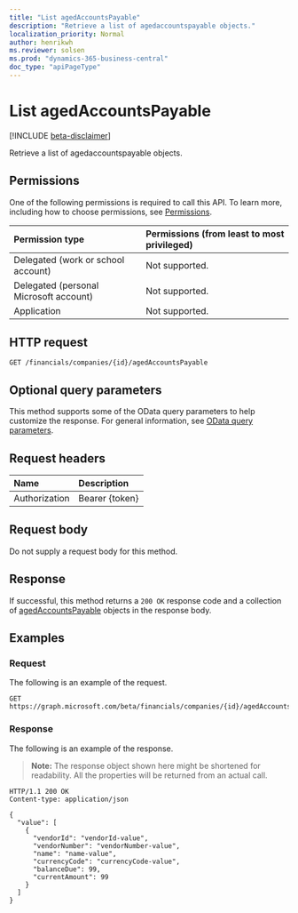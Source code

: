 ```yaml
---
title: "List agedAccountsPayable"
description: "Retrieve a list of agedaccountspayable objects."
localization_priority: Normal
author: henrikwh
ms.reviewer: solsen
ms.prod: "dynamics-365-business-central"
doc_type: "apiPageType"
---
```


# List agedAccountsPayable

[!INCLUDE [beta-disclaimer](../../includes/beta-disclaimer.md)]

Retrieve a list of agedaccountspayable objects.

## Permissions

One of the following permissions is required to call this API. To learn more, including how to choose permissions, see [Permissions](/graph/permissions-reference).

| Permission type                        | Permissions (from least to most privileged) |
|:---------------------------------------|:--------------------------------------------|
| Delegated (work or school account)     | Not supported. |
| Delegated (personal Microsoft account) | Not supported. |
| Application                            | Not supported. |

## HTTP request

<!-- { "blockType": "ignored" } -->

```http
GET /financials/companies/{id}/agedAccountsPayable
```

## Optional query parameters

This method supports some of the OData query parameters to help customize the response. For general information, see [OData query parameters](/graph/query-parameters).

## Request headers

| Name      |Description|
|:----------|:----------|
| Authorization | Bearer {token} |

## Request body

Do not supply a request body for this method.

## Response

If successful, this method returns a `200 OK` response code and a collection of [agedAccountsPayable](../resources/dynamics-agedaccountspayable.md) objects in the response body.

## Examples

### Request

The following is an example of the request.
<!-- {
  "blockType": "request",
  "name": "get_agedaccountspayable"
}-->

```http
GET https://graph.microsoft.com/beta/financials/companies/{id}/agedAccountsPayable
```

### Response

The following is an example of the response.

> **Note:** The response object shown here might be shortened for readability. All the properties will be returned from an actual call.

<!-- {
  "blockType": "response",
  "truncated": true,
  "@odata.type": "microsoft.graph.agedAccountsPayable",
  "isCollection": true
} -->

```http
HTTP/1.1 200 OK
Content-type: application/json

{
  "value": [
    {
      "vendorId": "vendorId-value",
      "vendorNumber": "vendorNumber-value",
      "name": "name-value",
      "currencyCode": "currencyCode-value",
      "balanceDue": 99,
      "currentAmount": 99
    }
  ]
}
```

<!-- uuid: 16cd6b66-4b1a-43a1-adaf-3a886856ed98
2019-02-04 14:57:30 UTC -->
<!-- {
  "type": "#page.annotation",
  "description": "List agedAccountsPayable",
  "keywords": "",
  "section": "documentation",
  "tocPath": ""
}-->